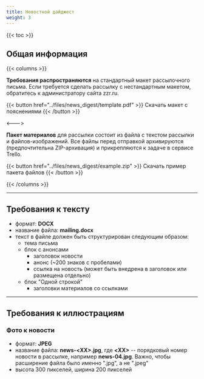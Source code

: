 ```yaml
---
title: Новостной дайджест
weight: 3
---
```


{{< toc >}}

## Общая информация

{{< columns >}}

**Требования распространяются** на стандартный макет рассылочного письма. Если требуется сделать рассылку с нестандартным макетом, обратитесь к администратору сайта zzr.ru. 

{{< button href="../files/news_digest/template.pdf" >}} Скачать макет с пояснениями {{< /button >}}

<--->

**Пакет материалов** для рассылки состоит из файла с текстом рассылки и файлов-изображений. Все файлы перед отправкой архивируются (предпочтительна ZIP-архивация) и прикрепляются к задаче в сервисе Trello.

{{< button href="../files/news_digest/example.zip" >}} Скачать пример пакета файлов {{< /button >}}

{{< /columns >}}

--------

## Требования к тексту
- формат: **DOCX**
- название файла: **mailing.docx** 
- текст в файле должен быть структурирован следующим образом:
	- тема письма
    - блок с анонсами
        - заголовок новости 
        - анонс (~200 знаков с пробелами)
		- ссылка на новость (может быть внедрена в заголовок или размещена отдельно)
    - блок "Одной строкой"
        - заголовки материалов со ссылками

--------

## Требования к иллюстрациям

### Фото к новости  
- формат: **JPEG**
- название файла: **news-\<XX\>.jpg**, где **\<XX\>** -- порядковый номер новости в рассылке, например **news-04.jpg**. Важно, чтобы расширение файла было именно ".jpg", а не ".jpeg"
- высота 300 пикселей, ширина 200 пикселей

